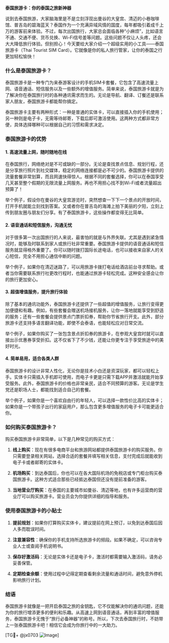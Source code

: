 **泰国旅游卡：你的泰国之旅新神器**

说到去泰国旅游，大家脑海里是不是立刻浮现出曼谷的大皇宫、清迈的小巷咖啡馆、普吉岛的碧海蓝天？泰国作为一个充满异域风情的国度，每年都吸引着成千上万的游客前来体验。不过，每次出国旅行，大家总会面临各种“小麻烦”，比如语言不通、交通不便、货币兑换、Wi-Fi信号差等问题。这些问题不仅让人头疼，还会大大降低旅行体验。但别担心！今天要给大家介绍一个超级实用的小工具——泰国旅游卡（Thai Tourist SIM Card）。它就像是你的私人旅行管家，让你的泰国之行更加轻松愉快！

### 什么是泰国旅游卡？

泰国旅游卡是一种专门为来泰游客设计的手机SIM卡套餐，它包含了高速流量上网、语音通话、短信服务以及一些额外的增值服务。简单来说，泰国旅游卡就是为了解决你在泰国旅行时的各种通讯需求而生的。无论是导航、翻译、订餐还是联系家人朋友，泰国旅游卡都能帮你搞定。

泰国旅游卡主要有两种形式：一种是普通的实体卡，可以直接插入你的手机使用；另一种则是电子卡，无需等待邮寄，下载后即可激活使用。这两种方式都非常方便，具体选择哪种可以根据自己的习惯和需求决定。

### 泰国旅游卡的优势

#### 1. 高速流量上网，随时随地在线

在泰国旅行，网络绝对是不可或缺的一部分。无论是查找景点信息、规划行程，还是分享旅行照片到社交媒体，稳定的网络连接都是必不可少的。泰国旅游卡提供的流量套餐非常划算，而且网速快得惊人。根据不同的套餐选择，你可以在泰国享受几天甚至整个假期的无限流量上网服务。再也不用担心找不到Wi-Fi或者流量超出预算了！

举个例子，假设你在曼谷的大皇宫游览时，突然想查一下下一个景点的开放时间，打开手机就能立刻找到答案。又或者你在普吉岛的海滩上拍下美丽的夕阳，立刻上传到朋友圈与朋友们分享。有了泰国旅游卡，这些操作都变得无比简单。

#### 2. 语音通话和短信服务，沟通无忧

对于很多第一次出国旅行的人来说，最害怕的就是与外界失联。尤其是遇到紧急情况时，能够及时联系到家人或旅行社非常重要。泰国旅游卡提供的语音通话和短信服务就显得格外重要了。你可以随时拨打国际长途电话，也可以接收来自家人的关心短信，完全不用担心通信中断的问题。

举个例子，如果你在清迈迷路了，可以用旅游卡拨打电话给酒店前台寻求帮助。或者当你需要联系旅行社更改行程时，也能通过旅游卡轻松完成。这种安全感会让你的旅行更加安心。

#### 3. 超值增值服务，提升旅行体验

除了基本的通讯功能外，泰国旅游卡还提供了一些超值的增值服务，让旅行变得更加便捷和有趣。例如，有些套餐会赠送机场接机服务，让你一落地就能享受到舒适的服务；还有一些套餐会提供景点门票折扣券，帮助你节省旅行开支。此外，部分旅游卡还支持多语言翻译功能，即使不会泰语，也能轻松应对日常交流。

举个例子，如果你购买了一张包含景点折扣券的旅游卡，在参观大皇宫时就可以直接出示优惠券享受折扣。这不仅省下了不少钱，还能让你更专注于享受旅途中的美好时光。

#### 4. 简单易用，适合各类人群

泰国旅游卡的设计非常人性化，无论你是技术小白还是资深玩家，都可以轻松上手。实体卡只需插入手机即可使用，而电子卡更是只需下载APP并激活就能开始享受服务。此外，泰国旅游卡的价格也非常亲民，适合不同预算的游客。无论是学生党还是职场人士，都能找到适合自己的套餐。

举个例子，如果你是一个喜欢自由行的年轻人，可以选择一款性价比高的实体卡；如果你是一个带孩子出行的家庭用户，那么包含更多增值服务的电子卡可能更适合你。

### 如何购买泰国旅游卡？

购买泰国旅游卡非常简单，以下是几种常见的购买方式：

1. **线上购买**：现在有很多电商平台和旅游网站都提供泰国旅游卡的购买服务。你只需要登录相关网站，选择合适的套餐并填写相关信息，支付完成后就能收到电子卡或者邮寄的实体卡。

2. **机场购买**：到达泰国后，你也可以在各大国际机场的免税店或专门柜台购买泰国旅游卡。这种方式适合那些已经抵达泰国但还没有提前准备的游客。

3. **当地营业厅购买**：在泰国的主要城市如曼谷、清迈等地，也有许多运营商的营业厅可以购买旅游卡。营业员会为你提供详细的指导和服务。

### 使用泰国旅游卡的小贴士

1. **提前规划**：如果你打算购买实体卡，建议提前在网上预订，以免到达泰国后因人多而耽误时间。

2. **注意兼容性**：确保你的手机支持所选旅游卡的频段。如果不确定，可以咨询专业人士或查阅手机说明书。

3. **保存好激活码**：无论是实体卡还是电子卡，激活时都需要输入激活码，请务必妥善保管。

4. **定期检查余额**：使用过程中记得定期查看剩余流量和通话时间，避免意外停机影响旅行计划。

### 结语

泰国旅游卡就像是一把开启泰国之旅的金钥匙，它不仅能解决你的通讯问题，还能为你的旅行增添更多的便利和乐趣。从高速上网到语音通话，再到丰富的增值服务，泰国旅游卡无愧于“旅行必备神器”的称号。所以，下次去泰国旅行时，不妨带上一张泰国旅游卡吧！相信它会成为你旅行中的一大助力。

[TG💪+ @jx0703 ![Image](https://github.com/user-attachments/assets/dbca1d08-cadb-493c-b0ec-ad6f7a83f270)]